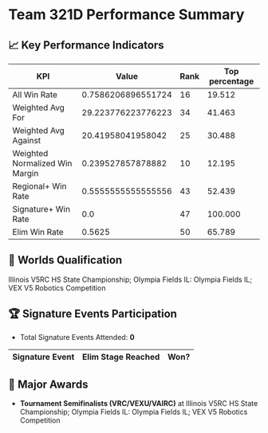 # Team 321D Performance Summary

## 📈 Key Performance Indicators
| KPI | Value | Rank | Top percentage |
| --- | ----- | ---- | ----- |
| All Win Rate | 0.7586206896551724 | 16 | 19.512 |
| Weighted Avg For | 29.223776223776223 | 34 | 41.463 |
| Weighted Avg Against | 20.41958041958042 | 25 | 30.488 |
| Weighted Normalized Win Margin | 0.239527857878882 | 10 | 12.195 |
| Regional+ Win Rate | 0.5555555555555556 | 43 | 52.439 |
| Signature+ Win Rate | 0.0 | 47 | 100.000 |
| Elim Win Rate | 0.5625 | 50 | 65.789 |


## 🎯 Worlds Qualification
Illinois V5RC HS State Championship; Olympia Fields IL: Olympia Fields IL; VEX V5 Robotics Competition

## 🏆 Signature Events Participation
- Total Signature Events Attended: **0**

| Signature Event | Elim Stage Reached | Won? |
|:----------------|:-------------------|:----|


## 🥇 Major Awards
- **Tournament Semifinalists (VRC/VEXU/VAIRC)** at Illinois V5RC HS State Championship; Olympia Fields IL: Olympia Fields IL; VEX V5 Robotics Competition

